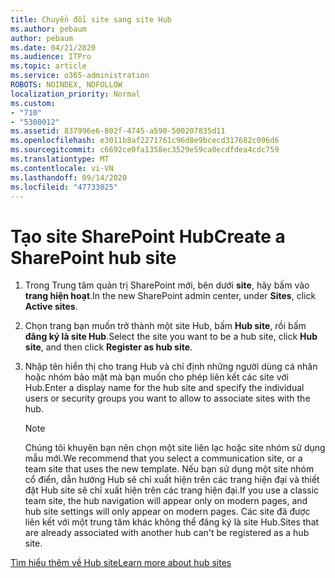 ```yaml
---
title: Chuyển đổi site sang site Hub
ms.author: pebaum
author: pebaum
ms.date: 04/21/2020
ms.audience: ITPro
ms.topic: article
ms.service: o365-administration
ROBOTS: NOINDEX, NOFOLLOW
localization_priority: Normal
ms.custom:
- "710"
- "5300012"
ms.assetid: 837996e6-802f-4745-a590-500207835d11
ms.openlocfilehash: e3011b8af2271761c96d8e9bcecd317682c096d6
ms.sourcegitcommit: c6692ce0fa1358ec3529e59ca0ecdfdea4cdc759
ms.translationtype: MT
ms.contentlocale: vi-VN
ms.lasthandoff: 09/14/2020
ms.locfileid: "47733025"
---
```

# <a name="create-a-sharepoint-hub-site"></a><span data-ttu-id="e59b9-102">Tạo site SharePoint Hub</span><span class="sxs-lookup"><span data-stu-id="e59b9-102">Create a SharePoint hub site</span></span>

1. <span data-ttu-id="e59b9-103">Trong Trung tâm quản trị SharePoint mới, bên dưới **site**, hãy bấm vào **trang hiện hoạt**.</span><span class="sxs-lookup"><span data-stu-id="e59b9-103">In the new SharePoint admin center, under **Sites**, click **Active sites**.</span></span>

2. <span data-ttu-id="e59b9-104">Chọn trang bạn muốn trở thành một site Hub, bấm **Hub site**, rồi bấm **đăng ký là site Hub**.</span><span class="sxs-lookup"><span data-stu-id="e59b9-104">Select the site you want to be a hub site, click **Hub site**, and then click **Register as hub site**.</span></span>

3. <span data-ttu-id="e59b9-105">Nhập tên hiển thị cho trang Hub và chỉ định những người dùng cá nhân hoặc nhóm bảo mật mà bạn muốn cho phép liên kết các site với Hub.</span><span class="sxs-lookup"><span data-stu-id="e59b9-105">Enter a display name for the hub site and specify the individual users or security groups you want to allow to associate sites with the hub.</span></span>

    > [!NOTE]
    >  <span data-ttu-id="e59b9-106">Chúng tôi khuyên bạn nên chọn một site liên lạc hoặc site nhóm sử dụng mẫu mới.</span><span class="sxs-lookup"><span data-stu-id="e59b9-106">We recommend that you select a communication site, or a team site that uses the new template.</span></span> <span data-ttu-id="e59b9-107">Nếu bạn sử dụng một site nhóm cổ điển, dẫn hướng Hub sẽ chỉ xuất hiện trên các trang hiện đại và thiết đặt Hub site sẽ chỉ xuất hiện trên các trang hiện đại.</span><span class="sxs-lookup"><span data-stu-id="e59b9-107">If you use a classic team site, the hub navigation will appear only on modern pages, and hub site settings will only appear on modern pages.</span></span> <span data-ttu-id="e59b9-108">Các site đã được liên kết với một trung tâm khác không thể đăng ký là site Hub.</span><span class="sxs-lookup"><span data-stu-id="e59b9-108">Sites that are already associated with another hub can't be registered as a hub site.</span></span>
  
[<span data-ttu-id="e59b9-109">Tìm hiểu thêm về Hub site</span><span class="sxs-lookup"><span data-stu-id="e59b9-109">Learn more about hub sites</span></span>](https://go.microsoft.com/fwlink/?linkid=869149)
  